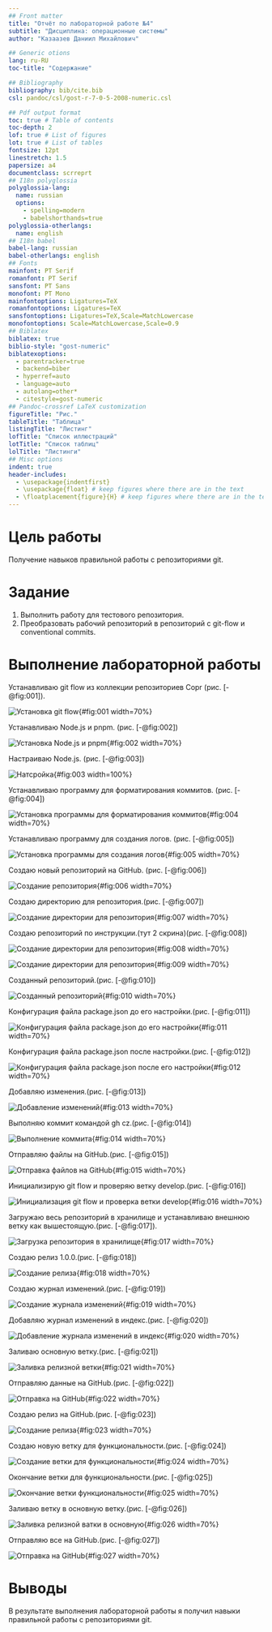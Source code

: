 ```yaml
---
## Front matter
title: "Отчёт по лабораторной работе №4"
subtitle: "Дисциплина: операционные системы"
author: "Казаазев Даниил Михайлович"

## Generic otions
lang: ru-RU
toc-title: "Содержание"

## Bibliography
bibliography: bib/cite.bib
csl: pandoc/csl/gost-r-7-0-5-2008-numeric.csl

## Pdf output format
toc: true # Table of contents
toc-depth: 2
lof: true # List of figures
lot: true # List of tables
fontsize: 12pt
linestretch: 1.5
papersize: a4
documentclass: scrreprt
## I18n polyglossia
polyglossia-lang:
  name: russian
  options:
	- spelling=modern
	- babelshorthands=true
polyglossia-otherlangs:
  name: english
## I18n babel
babel-lang: russian
babel-otherlangs: english
## Fonts
mainfont: PT Serif
romanfont: PT Serif
sansfont: PT Sans
monofont: PT Mono
mainfontoptions: Ligatures=TeX
romanfontoptions: Ligatures=TeX
sansfontoptions: Ligatures=TeX,Scale=MatchLowercase
monofontoptions: Scale=MatchLowercase,Scale=0.9
## Biblatex
biblatex: true
biblio-style: "gost-numeric"
biblatexoptions:
  - parentracker=true
  - backend=biber
  - hyperref=auto
  - language=auto
  - autolang=other*
  - citestyle=gost-numeric
## Pandoc-crossref LaTeX customization
figureTitle: "Рис."
tableTitle: "Таблица"
listingTitle: "Листинг"
lofTitle: "Список иллюстраций"
lotTitle: "Список таблиц"
lolTitle: "Листинги"
## Misc options
indent: true
header-includes:
  - \usepackage{indentfirst}
  - \usepackage{float} # keep figures where there are in the text
  - \floatplacement{figure}{H} # keep figures where there are in the text
---
```


# Цель работы

Получение навыков правильной работы с репозиториями git.

# Задание

1. Выполнить работу для тестового репозитория.
2. Преобразовать рабочий репозиторий в репозиторий с git-flow и conventional commits.


# Выполнение лабораторной работы

Устанавливаю git flow из коллекции репозиториев Copr (рис. [-@fig:001]).

![Установка git flow](image/1.png){#fig:001 width=70%}

Устанавливаю Node.js и pnpm. (рис. [-@fig:002])

![Установка Node.js и pnpm](image/2.png){#fig:002 width=70%}

Настраиваю Node.js. (рис. [-@fig:003])

![Натсройка](image/3.png){#fig:003 width=100%}

Устанавливаю программу для форматирования коммитов. (рис. [-@fig:004])

![Установка программы для форматирования коммитов](image/4.png){#fig:004 width=70%}

Устанавливаю программу для создания логов. (рис. [-@fig:005])

![Установка программы для создания логов](image/5.png){#fig:005 width=70%}

Создаю новый репозиторий на GitHub. (рис. [-@fig:006])

![Создание репозитория](image/6.png){#fig:006 width=70%}

Создаю директорию для репозитория.(рис. [-@fig:007])

![Создание директории для репозитория](image/7.png){#fig:007 width=70%}

Создаю репозиторий по инструкции.(тут 2 скрина)(рис. [-@fig:008])

![Создание директории для репозитория](image/8.png){#fig:008 width=70%}

![Создание директории для репозитория](image/9.png){#fig:009 width=70%}

Созданный репозиторий.(рис. [-@fig:010])

![Созданный репозиторий](image/10.png){#fig:010 width=70%}

Конфигурация файла package.json до его настройки.(рис. [-@fig:011])

![Конфигурация файла package.json до его настройки](image/11.png){#fig:011 width=70%}

Конфигурация файла package.json после настройки.(рис. [-@fig:012])

![Конфигурация файла package.json после его настройки](image/12.png){#fig:012 width=70%}

Добавляю изменения.(рис. [-@fig:013])

![Добавление изменений](image/13.png){#fig:013 width=70%}

Выполняю коммит командой gh cz.(рис. [-@fig:014])

![Выполнение коммита](image/14.png){#fig:014 width=70%}

Отправляю файлы на GitHub.(рис. [-@fig:015])

![Отправка файлов на GitHub](image/15.png){#fig:015 width=70%}

Инициализирую git flow и проверяю ветку develop.(рис. [-@fig:016])

![Инициализация git flow и проверка ветки develop](image/16.png){#fig:016 width=70%}

Загружаю весь репозиторий в хранилище и устанавливаю внешнюю ветку как вышестоящую.(рис. [-@fig:017]).

![Загрузка репозитория в хранилище](image/17.png){#fig:017 width=70%}

Создаю релиз 1.0.0.(рис. [-@fig:018])

![Создание релиза](image/18.png){#fig:018 width=70%}

Создаю журнал изменений.(рис. [-@fig:019])

![Создание журнала изменений](image/19.png){#fig:019 width=70%}

Добавляю журнал изменений в индекс.(рис. [-@fig:020])

![Добавление журнала изменений в индекс](image/20.png){#fig:020 width=70%}

Заливаю основную ветку.(рис. [-@fig:021])

![Заливка релизной ветки](image/21.png){#fig:021 width=70%}

Отправляю данные на GitHub.(рис. [-@fig:022])

![Отправка на GitHub](image/22.png){#fig:022 width=70%}

Создаю релиз на GitHub.(рис. [-@fig:023])

![Создание релиза](image/23.png){#fig:023 width=70%}

Создаю новую ветку для функциональности.(рис. [-@fig:024])

![Создание ветки для функциональности](image/24.png){#fig:024 width=70%}

Окончание ветки для функциональности.(рис. [-@fig:025])

![Окончание ветки функциональности](image/25.png){#fig:025 width=70%}

Заливаю ветку в основную ветку.(рис. [-@fig:026])

![Заливка релизной ватки в основную](image/26.png){#fig:026 width=70%}

Отправляю все на GitHub.(рис. [-@fig:027])

![Отправка на GitHub](image/27.png){#fig:027 width=70%}

# Выводы

В результате выполнения лабораторной работы я получил навыки правильной работы с репозиториями git.
